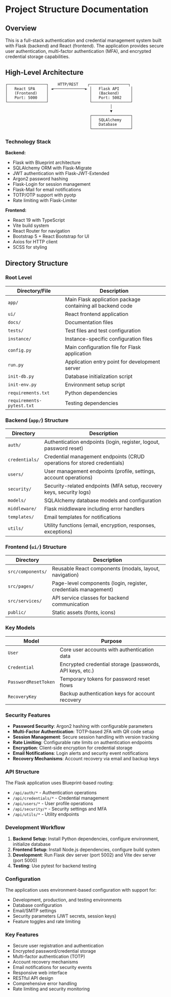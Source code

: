 # Project Structure Documentation

## Overview

This is a full-stack authentication and credential management system built with Flask (backend) and React (frontend). The application provides secure user authentication, multi-factor authentication (MFA), and encrypted credential storage capabilities.

## High-Level Architecture

```
┌─────────────────┐    HTTP/REST    ┌─────────────────┐
│   React SPA     │ ◄──────────────► │   Flask API     │
│   (Frontend)    │                  │   (Backend)     │
│   Port: 5000    │                  │   Port: 5002    │
└─────────────────┘                  └─────────────────┘
                                              │
                                              ▼
                                     ┌─────────────────┐
                                     │   SQLAlchemy    │
                                     │   Database      │
                                     └─────────────────┘
```

### Technology Stack

**Backend:**

-   Flask with Blueprint architecture
-   SQLAlchemy ORM with Flask-Migrate
-   JWT authentication with Flask-JWT-Extended
-   Argon2 password hashing
-   Flask-Login for session management
-   Flask-Mail for email notifications
-   TOTP/OTP support with pyotp
-   Rate limiting with Flask-Limiter

**Frontend:**

-   React 19 with TypeScript
-   Vite build system
-   React Router for navigation
-   Bootstrap 5 + React Bootstrap for UI
-   Axios for HTTP client
-   SCSS for styling

## Directory Structure

### Root Level

| Directory/File            | Description                                                |
| ------------------------- | ---------------------------------------------------------- |
| `app/`                    | Main Flask application package containing all backend code |
| `ui/`                     | React frontend application                                 |
| `docs/`                   | Documentation files                                        |
| `tests/`                  | Test files and test configuration                          |
| `instance/`               | Instance-specific configuration files                      |
| `config.py`               | Main configuration file for Flask application              |
| `run.py`                  | Application entry point for development server             |
| `init-db.py`              | Database initialization script                             |
| `init-env.py`             | Environment setup script                                   |
| `requirements.txt`        | Python dependencies                                        |
| `requirements-pytest.txt` | Testing dependencies                                       |

### Backend (`app/`) Structure

| Directory      | Description                                                              |
| -------------- | ------------------------------------------------------------------------ |
| `auth/`        | Authentication endpoints (login, register, logout, password reset)       |
| `credentials/` | Credential management endpoints (CRUD operations for stored credentials) |
| `users/`       | User management endpoints (profile, settings, account operations)        |
| `security/`    | Security-related endpoints (MFA setup, recovery keys, security logs)     |
| `models/`      | SQLAlchemy database models and configuration                             |
| `middleware/`  | Flask middleware including error handlers                                |
| `templates/`   | Email templates for notifications                                        |
| `utils/`       | Utility functions (email, encryption, responses, exceptions)             |

### Frontend (`ui/`) Structure

| Directory         | Description                                                     |
| ----------------- | --------------------------------------------------------------- |
| `src/components/` | Reusable React components (modals, layout, navigation)          |
| `src/pages/`      | Page-level components (login, register, credentials management) |
| `src/services/`   | API service classes for backend communication                   |
| `public/`         | Static assets (fonts, icons)                                    |

### Key Models

| Model                | Purpose                                                  |
| -------------------- | -------------------------------------------------------- |
| `User`               | Core user accounts with authentication data              |
| `Credential`         | Encrypted credential storage (passwords, API keys, etc.) |
| `PasswordResetToken` | Temporary tokens for password reset flows                |
| `RecoveryKey`        | Backup authentication keys for account recovery          |

### Security Features

-   **Password Security**: Argon2 hashing with configurable parameters
-   **Multi-Factor Authentication**: TOTP-based 2FA with QR code setup
-   **Session Management**: Secure session handling with version tracking
-   **Rate Limiting**: Configurable rate limits on authentication endpoints
-   **Encryption**: Client-side encryption for credential storage
-   **Email Notifications**: Login alerts and security event notifications
-   **Recovery Mechanisms**: Account recovery via email and backup keys

### API Structure

The Flask application uses Blueprint-based routing:

-   `/api/auth/*` - Authentication operations
-   `/api/credentials/*` - Credential management
-   `/api/users/*` - User profile operations
-   `/api/security/*` - Security settings and MFA
-   `/api/utils/*` - Utility endpoints

### Development Workflow

1. **Backend Setup**: Install Python dependencies, configure environment, initialize database
2. **Frontend Setup**: Install Node.js dependencies, configure build system
3. **Development**: Run Flask dev server (port 5002) and Vite dev server (port 5000)
4. **Testing**: Use pytest for backend testing

### Configuration

The application uses environment-based configuration with support for:

-   Development, production, and testing environments
-   Database configuration
-   Email/SMTP settings
-   Security parameters (JWT secrets, session keys)
-   Feature toggles and rate limiting

### Key Features

-   Secure user registration and authentication
-   Encrypted password/credential storage
-   Multi-factor authentication (TOTP)
-   Account recovery mechanisms
-   Email notifications for security events
-   Responsive web interface
-   RESTful API design
-   Comprehensive error handling
-   Rate limiting and security monitoring
